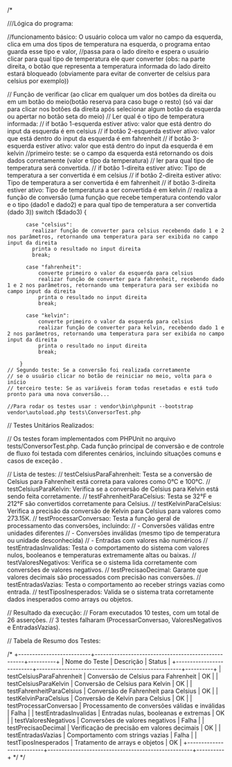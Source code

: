 /*       

  ///Lógica do programa:

  //funcionamento básico: O usuário coloca um valor no campo da esquerda, clica em uma dos tipos de temperatura na esquerda, o programa entao guarda esse tipo e valor,
  //passa para o lado direito e espera o usuário clicar para qual tipo de temperatura ele quer converter (obs: na parte direita, o botão que representa a temperatura informada do lado direito estará bloqueado (obviamente para evitar de converter de celsius para celsius por exemplo))

  // Função de verificar (ao clicar em qualquer um dos botões da direita ou em um botão do meio(botão reserva para caso buge o resto) (só vai dar para clicar nos botões da direita após selecionar algum botão da esquerda ou apertar no botão seta do meio) 
    // Ler qual é o tipo de temperatura informada:
      // if botão 1-esquerda estiver ativo: valor que está dentro do input da esquerda é em celsius
      // if botão 2-esquerda estiver ativo: valor que está dentro do input da esquerda é em fahrenheit
      // if botão 3-esquerda estiver ativo: valor que está dentro do input da esquerda é em kelvin
    //primeiro teste: se o campo da esquerda está retornando os dois dados corretamente (valor e tipo da temperatura)
    // ler para qual tipo de temperatura será convertida.
      // if botão 1-direita estiver ativo: Tipo de temperatura a ser convertida é em celsius 
      // if botão 2-direita estiver ativo: Tipo de temperatura a ser convertida é em fahrenheit
      // if botão 3-direita estiver ativo: Tipo de temperatura a ser convertida é em kelvin
    // realiza a função de conversão (uma função que recebe temperatura contendo valor e o tipo (dado1 e dado2) e para qual tipo de temperatura a ser convertida (dado 3))
       switch ($dado3) {
           
          case "celsius":               
            realizar função de converter para celsius recebendo dado 1 e 2 nos parâmetros, retornando uma temperatura para ser exibida no campo input da direita
            printa o resultado no input direita
            break;

          case "fahrenheit":
              converte primeiro o valor da esquerda para celsius
              realizar função de converter para fahrenheit, recebendo dado 1 e 2 nos parâmetros, retornando uma temperatura para ser exibida no campo input da direita
              printa o resultado no input direita
              break;

          case "kelvin":
              converte primeiro o valor da esquerda para celsius
              realizar função de converter para kelvin, recebendo dado 1 e 2 nos parâmetros, retornando uma temperatura para ser exibida no campo input da direita
              printa o resultado no input direita
              break;

        }
    // Segundo teste: Se a conversão foi realizada corretamente
    // se o usuário clicar no botão de reiniciar no meio, volta para o início
    // terceiro teste: Se as variáveis foram todas resetadas e está tudo pronto para uma nova conversão...

    //Para rodar os testes usar : vendor\bin\phpunit --bootstrap vendor\autoload.php tests\ConversorTest.php



  // Testes Unitários Realizados:

  // Os testes foram implementados com PHPUnit no arquivo tests/ConversorTest.php. Cada função principal de conversão e de controle de fluxo foi testada com diferentes cenários, incluindo situações comuns e casos de exceção . 

  // Lista de testes:
      // testCelsiusParaFahrenheit: Testa se a conversão de Celsius para Fahrenheit está correta para valores como 0°C e 100°C.
      // testCelsiusParaKelvin: Verifica se a conversão de Celsius para Kelvin está sendo feita corretamente.
      // testFahrenheitParaCelsius: Testa se 32°F e 212°F são convertidos corretamente para Celsius.
      // testKelvinParaCelsius: Verifica a precisão da conversão de Kelvin para Celsius para valores como 273.15K.
      // testProcessarConversao: Testa a função geral de processamento das conversões, incluindo:
          // - Conversões válidas entre unidades diferentes
          // - Conversões inválidas (mesmo tipo de temperatura ou unidade desconhecida)
          // - Entradas com valores não numéricos
      // testEntradasInvalidas: Testa o comportamento do sistema com valores nulos, booleanos e temperaturas extremamente altas ou baixas.
      // testValoresNegativos: Verifica se o sistema lida corretamente com conversões de valores negativos.
      // testPrecisaoDecimal: Garante que valores decimais são processados com precisão nas conversões.
      // testEntradasVazias: Testa o comportamento ao receber strings vazias como entrada.
      // testTiposInesperados: Valida se o sistema trata corretamente dados inesperados como arrays ou objetos.

  // Resultado da execução:
      // Foram executados 10 testes, com um total de 26 asserções.
      // 3 testes falharam (ProcessarConversao, ValoresNegativos e EntradasVazias).

  // Tabela de Resumo dos Testes:

  /*
  +--------------------------+----------------------------------------------------+----------+
  | Nome do Teste           | Descrição                                          | Status   |
  +--------------------------+----------------------------------------------------+----------+
  | testCelsiusParaFahrenheit | Conversão de Celsius para Fahrenheit             | OK       |
  | testCelsiusParaKelvin     | Conversão de Celsius para Kelvin                 | OK       |
  | testFahrenheitParaCelsius | Conversão de Fahrenheit para Celsius             | OK       |
  | testKelvinParaCelsius     | Conversão de Kelvin para Celsius                 | OK       |
  | testProcessarConversao    | Processamento de conversões válidas e inválidas  | Falha    |
  | testEntradasInvalidas     | Entradas nulas, booleanas e extremas             | OK       |
  | testValoresNegativos      | Conversões de valores negativos                  | Falha    |
  | testPrecisaoDecimal       | Verificação de precisão em valores decimais      | OK       |
  | testEntradasVazias        | Comportamento com strings vazias                 | Falha    |
  | testTiposInesperados      | Tratamento de arrays e objetos                   | OK       |
  +--------------------------+----------------------------------------------------+----------+
  */
*/
